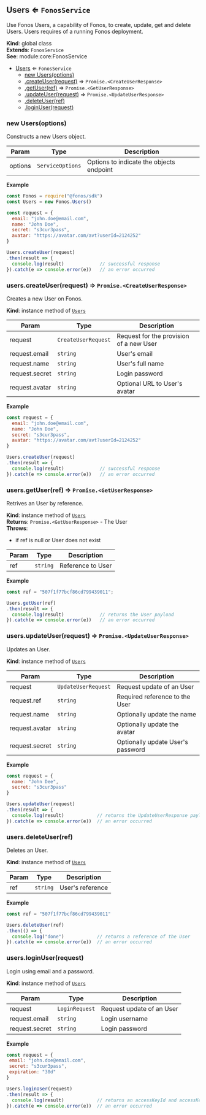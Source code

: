 <a name="Users"></a>

## Users ⇐ <code>FonosService</code>
Use Fonos Users, a capability of Fonos,
to create, update, get and delete Users. Users requires of a
running Fonos deployment.

**Kind**: global class  
**Extends**: <code>FonosService</code>  
**See**: module:core:FonosService  

* [Users](#Users) ⇐ <code>FonosService</code>
    * [new Users(options)](#new_Users_new)
    * [.createUser(request)](#Users+createUser) ⇒ <code>Promise.&lt;CreateUserResponse&gt;</code>
    * [.getUser(ref)](#Users+getUser) ⇒ <code>Promise.&lt;GetUserResponse&gt;</code>
    * [.updateUser(request)](#Users+updateUser) ⇒ <code>Promise.&lt;UpdateUserResponse&gt;</code>
    * [.deleteUser(ref)](#Users+deleteUser)
    * [.loginUser(request)](#Users+loginUser)

<a name="new_Users_new"></a>

### new Users(options)
Constructs a new Users object.


| Param | Type | Description |
| --- | --- | --- |
| options | <code>ServiceOptions</code> | Options to indicate the objects endpoint |

**Example**  
```js
const Fonos = require("@fonos/sdk")
const Users = new Fonos.Users()

const request = {
  email: "john.doe@email.com",
  name: "John Doe",
  secret: "s3cur3pass",
  avatar: "https://avatar.com/avt?userId=2124252"
}

Users.createUser(request)
.then(result => {
  console.log(result)             // successful response
}).catch(e => console.error(e))   // an error occurred
```
<a name="Users+createUser"></a>

### users.createUser(request) ⇒ <code>Promise.&lt;CreateUserResponse&gt;</code>
Creates a new User on Fonos.

**Kind**: instance method of [<code>Users</code>](#Users)  

| Param | Type | Description |
| --- | --- | --- |
| request | <code>CreateUserRequest</code> | Request for the provision of a new User |
| request.email | <code>string</code> | User's email |
| request.name | <code>string</code> | User's full name |
| request.secret | <code>string</code> | Login password |
| request.avatar | <code>string</code> | Optional URL to User's avatar |

**Example**  
```js
const request = {
  email: "john.doe@email.com",
  name: "John Doe",
  secret: "s3cur3pass",
  avatar: "https://avatar.com/avt?userId=2124252"
}

Users.createUser(request)
.then(result => {
  console.log(result)             // successful response
}).catch(e => console.error(e))   // an error occurred
```
<a name="Users+getUser"></a>

### users.getUser(ref) ⇒ <code>Promise.&lt;GetUserResponse&gt;</code>
Retrives an User by reference.

**Kind**: instance method of [<code>Users</code>](#Users)  
**Returns**: <code>Promise.&lt;GetUserResponse&gt;</code> - The User  
**Throws**:

- if ref is null or User does not exist


| Param | Type | Description |
| --- | --- | --- |
| ref | <code>string</code> | Reference to User |

**Example**  
```js
const ref = "507f1f77bcf86cd799439011";

Users.getUser(ref)
.then(result => {
  console.log(result)             // returns the User payload
}).catch(e => console.error(e))   // an error occurred
```
<a name="Users+updateUser"></a>

### users.updateUser(request) ⇒ <code>Promise.&lt;UpdateUserResponse&gt;</code>
Updates an User.

**Kind**: instance method of [<code>Users</code>](#Users)  

| Param | Type | Description |
| --- | --- | --- |
| request | <code>UpdateUserRequest</code> | Request update of an User |
| request.ref | <code>string</code> | Required reference to the User |
| request.name | <code>string</code> | Optionally update the name |
| request.avatar | <code>string</code> | Optionally update the avatar |
| request.secret | <code>string</code> | Optionally update User's password |

**Example**  
```js
const request = {
  name: "John Dee",
  secret: "s3cur3pass"
}

Users.updateUser(request)
.then(result => {
  console.log(result)            // returns the UpdateUserResponse payload
}).catch(e => console.error(e))  // an error occurred
```
<a name="Users+deleteUser"></a>

### users.deleteUser(ref)
Deletes an User.

**Kind**: instance method of [<code>Users</code>](#Users)  

| Param | Type | Description |
| --- | --- | --- |
| ref | <code>string</code> | User's reference |

**Example**  
```js
const ref = "507f1f77bcf86cd799439011"

Users.deleteUser(ref)
.then(() => {
  console.log("done")            // returns a reference of the User
}).catch(e => console.error(e))  // an error occurred
```
<a name="Users+loginUser"></a>

### users.loginUser(request)
Login using email and a password.

**Kind**: instance method of [<code>Users</code>](#Users)  

| Param | Type | Description |
| --- | --- | --- |
| request | <code>LoginRequest</code> | Request update of an User |
| request.email | <code>string</code> | Login username |
| request.secret | <code>string</code> | Login password |

**Example**  
```js
const request = {
 email: "john.doe@email.com",
 secret: "s3cur3pass",
 expiration: "30d"
}

Users.loginUser(request)
.then(result => {
  console.log(result)            // returns an accessKeyId and accessKeySecret
}).catch(e => console.error(e))  // an error occurred
```
